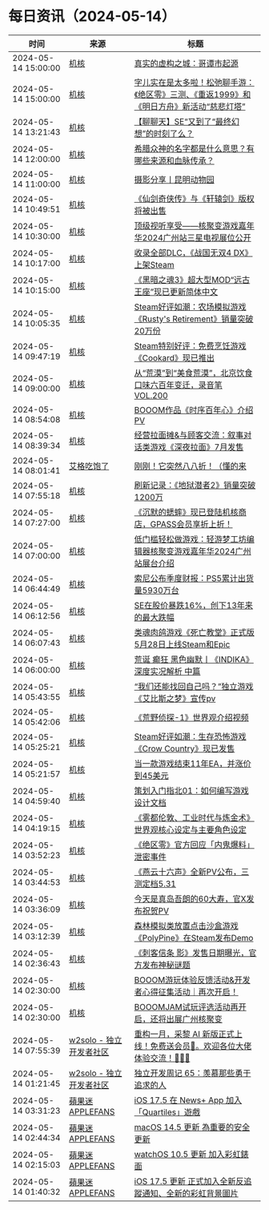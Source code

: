 ﻿# 每日资讯（2024-05-14）

|时间|来源|标题|
|---|---|---|
|2024-05-14 15:00:00|[机核](https://www.gcores.com/rss)|[真实的虚构之城：哥谭市起源](https://www.gcores.com/articles/181843)|
|2024-05-14 15:00:00|[机核](https://www.gcores.com/rss)|[字儿实在是太多啦！松弛聊手游：《绝区零》三测、《重返1999》和《明日方舟》新活动“慈悲灯塔”](https://www.gcores.com/radios/181620)|
|2024-05-14 13:21:43|[机核](https://www.gcores.com/rss)|[【聊聊天】SE“又到了“最终幻想”的时刻了么？](https://www.gcores.com/articles/181864)|
|2024-05-14 12:00:00|[机核](https://www.gcores.com/rss)|[希腊众神的名字都是什么意思？有哪些来源和血脉传承？](https://www.gcores.com/videos/181825)|
|2024-05-14 11:00:00|[机核](https://www.gcores.com/rss)|[摄影分享丨昆明动物园](https://www.gcores.com/articles/181855)|
|2024-05-14 10:49:51|[机核](https://www.gcores.com/rss)|[《仙剑奇侠传》与《轩辕剑》版权将被出售](https://www.gcores.com/articles/181866)|
|2024-05-14 10:30:00|[机核](https://www.gcores.com/rss)|[顶级视听享受——核聚变游戏嘉年华2024广州站三星电视展位公开](https://www.gcores.com/articles/181848)|
|2024-05-14 10:17:00|[机核](https://www.gcores.com/rss)|[收录全部DLC，《战国无双4 DX》上架Steam](https://www.gcores.com/articles/181836)|
|2024-05-14 10:15:00|[机核](https://www.gcores.com/rss)|[《黑暗之魂3》超大型MOD“远古王座”现已更新简体中文](https://www.gcores.com/articles/181847)|
|2024-05-14 10:05:35|[机核](https://www.gcores.com/rss)|[Steam好评如潮：农场模拟游戏《Rusty's Retirement》销量突破20万份](https://www.gcores.com/articles/181863)|
|2024-05-14 09:47:19|[机核](https://www.gcores.com/rss)|[Steam特别好评：免费烹饪游戏《Cookard》现已推出](https://www.gcores.com/articles/181859)|
|2024-05-14 09:00:00|[机核](https://www.gcores.com/rss)|[从“荒漠”到“美食荒漠”，北京饮食口味六百年变迁，录音笔 VOL.200](https://www.gcores.com/radios/181853)|
|2024-05-14 08:54:08|[机核](https://www.gcores.com/rss)|[BOOOM作品《时序百年心》介绍PV](https://www.gcores.com/videos/181761)|
|2024-05-14 08:39:34|[机核](https://www.gcores.com/rss)|[经营拉面摊&与顾客交流：叙事对话类游戏《深夜拉面》7月发售](https://www.gcores.com/articles/181852)|
|2024-05-14 08:01:41|[艾格吃饱了](https://feedpress.me/wx-aigechibaole)|[刚刚！它突然八八折！（懂的来](http://mp.weixin.qq.com/s?__biz=MjM5NTYxODQyMA%3D%3D&mid=2653452762&idx=1&sn=e8da8f6519cb1ef22e2a4d8d586d3e56)|
|2024-05-14 07:55:18|[机核](https://www.gcores.com/rss)|[刷新记录：《地狱潜者2》销量突破1200万](https://www.gcores.com/articles/181846)|
|2024-05-14 07:27:00|[机核](https://www.gcores.com/rss)|[《沉默的蟋蟀》现已登陆机核商店，GPASS会员享折上折！](https://www.gcores.com/articles/181842)|
|2024-05-14 07:00:00|[机核](https://www.gcores.com/rss)|[低门槛轻松做游戏：轻游梦工坊编辑器核聚变游戏嘉年华2024广州站展台介绍](https://www.gcores.com/articles/181672)|
|2024-05-14 06:44:49|[机核](https://www.gcores.com/rss)|[索尼公布季度财报：PS5累计出货量5930万台](https://www.gcores.com/articles/181838)|
|2024-05-14 06:12:56|[机核](https://www.gcores.com/rss)|[SE在股价暴跌16%，创下13年来的最大跌幅](https://www.gcores.com/articles/181832)|
|2024-05-14 06:07:43|[机核](https://www.gcores.com/rss)|[类魂肉鸽游戏《死亡教堂》正式版5月28日上线Steam和Epic](https://www.gcores.com/articles/181833)|
|2024-05-14 06:00:00|[机核](https://www.gcores.com/rss)|[荒诞 癫狂 黑色幽默丨《INDIKA》深度实况解析 中篇](https://www.gcores.com/videos/181800)|
|2024-05-14 05:43:55|[机核](https://www.gcores.com/rss)|[“我们还能找回自己吗？”独立游戏《艾比斯之梦》宣传pv](https://www.gcores.com/videos/181829)|
|2024-05-14 05:42:06|[机核](https://www.gcores.com/rss)|[《荒野侦探-1》世界观介绍视频](https://www.gcores.com/videos/181830)|
|2024-05-14 05:25:21|[机核](https://www.gcores.com/rss)|[Steam好评如潮：生存恐怖游戏《Crow Country》现已发售](https://www.gcores.com/articles/181831)|
|2024-05-14 05:21:57|[机核](https://www.gcores.com/rss)|[当一款游戏结束11年EA，并涨价到45美元](https://www.gcores.com/articles/181802)|
|2024-05-14 04:59:40|[机核](https://www.gcores.com/rss)|[策划入门指北01：如何编写游戏设计文档](https://www.gcores.com/articles/181828)|
|2024-05-14 04:19:15|[机核](https://www.gcores.com/rss)|[《雾都伦敦、工业时代与炼金术》世界观核心设定与主要角色设定](https://www.gcores.com/articles/181827)|
|2024-05-14 03:52:23|[机核](https://www.gcores.com/rss)|[《绝区零》官方回应「内鬼爆料」泄密事件](https://www.gcores.com/articles/181815)|
|2024-05-14 03:44:53|[机核](https://www.gcores.com/rss)|[《燕云十六声》全新PV公布，三测定档5.31](https://www.gcores.com/articles/181826)|
|2024-05-14 03:36:09|[机核](https://www.gcores.com/rss)|[今天是真岛吾朗的60大寿，官X发布祝贺PV](https://www.gcores.com/articles/181822)|
|2024-05-14 03:12:39|[机核](https://www.gcores.com/rss)|[森林模拟类放置点击沙盒游戏《PolyPine》在Steam发布Demo](https://www.gcores.com/articles/181820)|
|2024-05-14 02:36:43|[机核](https://www.gcores.com/rss)|[《刺客信条 影》发售日期曝光，官方发布神秘谜题](https://www.gcores.com/articles/181813)|
|2024-05-14 02:30:00|[机核](https://www.gcores.com/rss)|[BOOOM游玩体验反馈活动&开发者心得征集活动｜再次开启！](https://www.gcores.com/articles/181427)|
|2024-05-14 02:30:00|[机核](https://www.gcores.com/rss)|[BOOOMJAM试玩评选活动再开启，还将出展广州核聚变](https://www.gcores.com/articles/181387)|
|2024-05-14 07:55:39|[w2solo - 独立开发者社区](https://w2solo.com/topics/feed)|[重构一月，采黎 AI 新版正式上线！免费送会员🎁。欢迎各位大佬体验交流！🙏🙏🙏](https://w2solo.com/topics/4616)|
|2024-05-14 01:21:45|[w2solo - 独立开发者社区](https://w2solo.com/topics/feed)|[独立开发周记 65：羡慕那些勇于追求的人](https://w2solo.com/topics/4615)|
|2024-05-14 03:31:23|[蘋果迷 APPLEFANS](https://applefans.today/feed/)|[iOS 17.5 在 News+ App 加入「Quartiles」遊戲](https://applefans.today/2024-05-apple-news-plus-introduces-quartiles-a-new-game/)|
|2024-05-14 02:44:34|[蘋果迷 APPLEFANS](https://applefans.today/feed/)|[macOS 14.5 更新 為重要的安全更新](https://applefans.today/macos-sonoma-14-5/)|
|2024-05-14 02:15:03|[蘋果迷 APPLEFANS](https://applefans.today/feed/)|[watchOS 10.5 更新 加入彩虹錶面](https://applefans.today/watchos-10-5/)|
|2024-05-14 01:40:32|[蘋果迷 APPLEFANS](https://applefans.today/feed/)|[iOS 17.5 更新 正式加入全新反追蹤通知、全新的彩虹背景圖片](https://applefans.today/ios-17-5/)|

